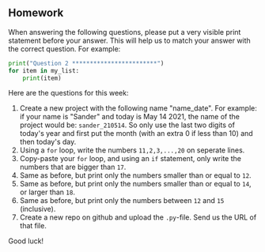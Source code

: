Homework
-

When answering the following questions, please put a very visible print statement before your answer. This will help us to match your answer with the correct question. For example:

```Python
print("Question 2 ************************")
for item in my_list:
    print(item)
```

Here are the questions for this week:

1. Create a new project with the following name "name_date". For example: if your name is "Sander" and today is May 14 2021, the name of the project would be: `sander_210514`. So only use the last two digits of today's year and first put the month (with an extra 0 if less than 10) and then today's day.
1. Using a `for` loop, write the numbers `11,2,3,...,20` on seperate lines.
1. Copy-paste your `for` loop, and using an `if` statement, only write the numbers that are bigger than `17`.
1. Same as before, but print only the numbers smaller than or equal to `12`.
1. Same as before, but print only the numbers smaller than or equal to `14`, or larger than `18`.
1. Same as before, but print only the numbers between `12` and `15` (inclusive).
1. Create a new repo on github and upload the `.py`-file. Send us the URL of that file.

Good luck!

